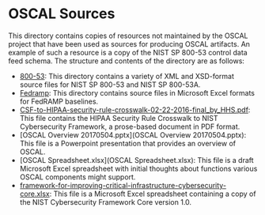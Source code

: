 # OSCAL Sources

This directory contains copies of resources not maintained by the OSCAL project that have been used as sources for producing OSCAL artifacts. An example of such a resource is a copy of the NIST SP 800-53 control data feed schema. The structure and contents of the directory are as follows:

 * [800-53](800-53): This directory contains a variety of XML and XSD-format source files for NIST SP 800-53 and NIST SP 800-53A.
 * [Fedramp](Fedramp): This directory contains source files in Microsoft Excel formats for FedRAMP baselines.
 * [CSF-to-HIPAA-security-rule-crosswalk-02-22-2016-final_by_HHS.pdf](CSF-to-HIPAA-security-rule-crosswalk-02-22-2016-final_by_HHS.pdf): This file contains the HIPAA Security Rule Crosswalk to NIST Cybersecurity Framework, a prose-based document in PDF format.
 * [OSCAL Overview 20170504.pptx](OSCAL Overview 20170504.pptx): This file is a Powerpoint presentation that provides an overview of OSCAL.
 * [OSCAL Spreadsheet.xlsx](OSCAL Spreadsheet.xlsx): This file is a draft Microsoft Excel spreadsheet with initial thoughts about functions various OSCAL components might support.
 * [framework-for-improving-critical-infrastructure-cybersecurity-core.xlsx](framework-for-improving-critical-infrastructure-cybersecurity-core.xlsx): This file is a Microsoft Excel spreadsheet containing a copy of the NIST Cybersecurity Framework Core version 1.0.
